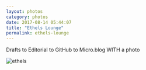 ```yaml
---
layout: photos
category: photos
date: 2017-08-14 05:44:07
title: "Ethels Lounge"
permalink: ethels-lounge
---
```


Drafts to Editorial to GitHub to Micro.blog WITH a photo

![ethels](http://jonkit.ca/cdn/photos/IMG_5793.JPG)